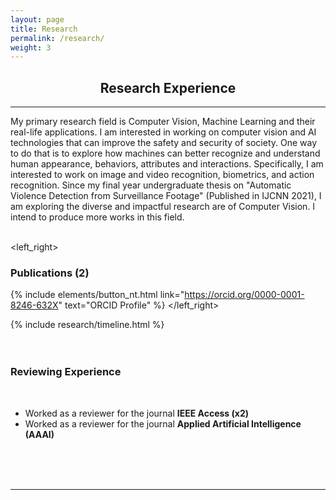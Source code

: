 ```yaml
---
layout: page
title: Research
permalink: /research/
weight: 3
---
```

<div align="center">
<h2><b>Research</b> Experience</h2>
</div>
<hr/>
<h7 style="text-align: justify;">My primary research field is Computer Vision, Machine Learning and their real-life applications. I am interested in working on computer vision and AI technologies that can improve the safety and security of society. One way to do that is to explore how machines can better recognize and understand human appearance, behaviors, attributes and interactions. Specifically, I am interested to work on image and video recognition, biometrics, and action recognition. Since my final year undergraduate thesis on "Automatic Violence Detection from Surveillance Footage" (Published in IJCNN 2021), I am exploring the diverse and impactful research are of Computer Vision. I intend to produce more works in this field.</h7>
<br/>
<br/>

<left_right>
<span><h3 align="left"><b>Publications (2)</b></h3></span>
<span>{% include elements/button_nt.html link="https://orcid.org/0000-0001-8246-632X" text="ORCID Profile" %}</span>
</left_right>
<div class="row">
{% include research/timeline.html %}
</div>

<br/>
<br/>

<h3 align="left"><b>Reviewing Experience</b></h3>
<br/>
<ul>
  <li>Worked as a reviewer for the journal <b>IEEE Access (x2)</b></li>
  <li>Worked as a reviewer for the journal <b>Applied Artificial Intelligence (AAAI)</b></li>
</ul>
<br/>

<br/>
<br/>

<hr/>
